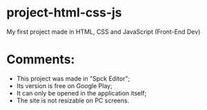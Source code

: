 # project-html-css-js
My first project made in HTML, CSS and JavaScript (Front-End Dev)
# Comments:
- This project was made in "Spck Editor";
- Its version is free on Google Play;
- It can only be opened in the application itself;
- The site is not resizable on PC screens.
